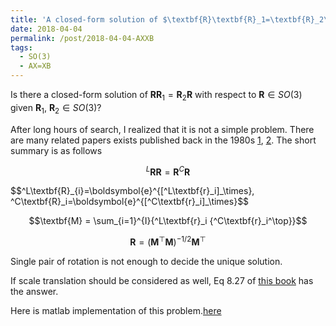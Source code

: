 ```yaml
---
title: 'A closed-form solution of $\textbf{R}\textbf{R}_1=\textbf{R}_2\textbf{R}$ w.r.t $\textbf{R}$'
date: 2018-04-04
permalink: /post/2018-04-04-AXXB
tags:
  - SO(3)
  - AX=XB
---
```

Is there a closed-form solution of $\textbf{R}\textbf{R}_1=\textbf{R}_2\textbf{R}$ with respect to $\textbf{R}\in SO(3)$ given $\textbf{R}_1$, $\textbf{R}_2 \in SO(3)$?

After long hours of search, I realized that it is not a simple problem. There are many related papers exists published back in the 1980s [1][1], [2][2]. The short summary is as follows



$$^L\textbf{R} \textbf{R}=\textbf{R} ^C\textbf{R}$$


<div>$$^L\textbf{R}_{i}=\boldsymbol{e}^{[^L\textbf{r}_i]_\times}, ^C\textbf{R}_i=\boldsymbol{e}^{[^C\textbf{r}_i]_\times}$$</div>

$$\textbf{M} = \sum_{i=1}^{I}{^L\textbf{r}_i {^C\textbf{r}_i^\top}}$$

$$\textbf{R} = (\textbf{M}^\top\textbf{M})^{-1/2}\textbf{M}^\top$$

Single pair of rotation is not enough to decide the unique solution.

If scale translation should be considered as well, Eq 8.27 of [this book][4] has the answer.

Here is matlab implementation of this problem.[here][5]







  [1]: https://arxiv.org/pdf/1706.03498.pdf
  [2]: http://ieeexplore.ieee.org/stamp/stamp.jsp?arnumber=326576
  [3]: https://math.stackexchange.com/questions/206623/solution-to-ax-xb-for-3-times3-rotation-matrices
  [4]: https://link.springer.com/book/10.1007%2F978-3-662-04567-1
  [5]: https://github.com/RobotMa/axxb_calibration

